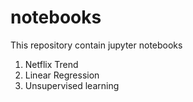 # notebooks
This repository contain jupyter notebooks
1. Netflix Trend
2. Linear Regression
3. Unsupervised learning
